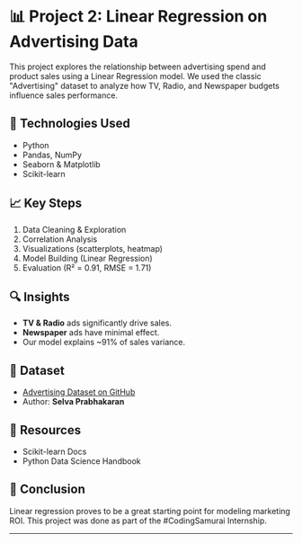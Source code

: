 # 📊 Project 2: Linear Regression on Advertising Data

This project explores the relationship between advertising spend and product sales using a Linear Regression model. We used the classic "Advertising" dataset to analyze how TV, Radio, and Newspaper budgets influence sales performance.

## 🔧 Technologies Used
- Python
- Pandas, NumPy
- Seaborn & Matplotlib
- Scikit-learn

## 📈 Key Steps
1. Data Cleaning & Exploration
2. Correlation Analysis
3. Visualizations (scatterplots, heatmap)
4. Model Building (Linear Regression)
5. Evaluation (R² = 0.91, RMSE = 1.71)

## 🔍 Insights
- **TV & Radio** ads significantly drive sales.
- **Newspaper** ads have minimal effect.
- Our model explains ~91% of sales variance.

## 📝 Dataset
- [Advertising Dataset on GitHub](https://github.com/selva86/datasets/blob/master/Advertising.csv)
- Author: **Selva Prabhakaran**

## 📎 Resources
- Scikit-learn Docs
- Python Data Science Handbook

## 📌 Conclusion
Linear regression proves to be a great starting point for modeling marketing ROI. This project was done as part of the #CodingSamurai Internship.

---

